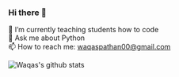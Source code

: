### Hi there 👋

<!--
**waqaspathan00/waqaspathan00** is a ✨ _special_ ✨ repository because its `README.md` (this file) appears on your GitHub profile.

Here are some ideas to get you started:

- 🔭 I’m currently working on ...
- 🌱 I’m currently learning ...
- 👯 I’m looking to collaborate on ...
- 🤔 I’m looking for help with ...
- 💬 Ask me about ...
- 📫 How to reach me: ...
- 😄 Pronouns: ...
- ⚡ Fun fact: ...
-->

🌱 I’m currently teaching students how to code <br>
💬 Ask me about Python <br>
📫 How to reach me: waqaspathan00@gmail.com

![Waqas's github stats](https://github-readme-stats.vercel.app/api?username=waqaspathan00&theme=dark&include_all_commits=true&show_icons=true)
